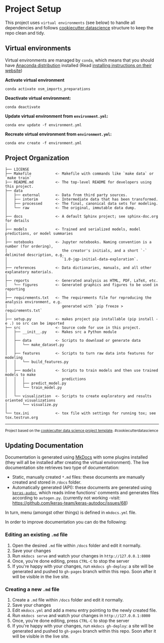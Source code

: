 # Project Setup

This project uses `virtual environments` (see below) to handle all dependencies and follows [cookiecutter datascience](https://drivendata.github.io/cookiecutter-data-science/) structure to keep the repo clean and tidy.

## Virtual environments

Virtual environments are managed by `conda`, which means that you should have [Anaconda distribution](https://www.anaconda.com) installed (Read [installing instructions on their website](https://www.anaconda.com/distribution/))

**Activate virtual environment**

```
conda activate osm_imports_preparations
```

**Deactivate virtual environment:**

```
conda deactivate
```

**Update virtual environment from  `environment.yml`:**

```
conda env update -f environment.yml
```

**Recreate virtual environment from `environment.yml`:**

```
conda env create -f environment.yml
```

## Project Organization

    ├── LICENSE
    ├── Makefile           <- Makefile with commands like `make data` or `make train`
    ├── README.md          <- The top-level README for developers using this project.
    ├── data
    │   ├── external       <- Data from third party sources.
    │   ├── interim        <- Intermediate data that has been transformed.
    │   ├── processed      <- The final, canonical data sets for modeling.
    │   └── raw            <- The original, immutable data dump.
    │
    ├── docs               <- A default Sphinx project; see sphinx-doc.org for details
    │
    ├── models             <- Trained and serialized models, model predictions, or model summaries
    │
    ├── notebooks          <- Jupyter notebooks. Naming convention is a number (for ordering),
    │                         the creator's initials, and a short `-` delimited description, e.g.
    │                         `1.0-jqp-initial-data-exploration`.
    │
    ├── references         <- Data dictionaries, manuals, and all other explanatory materials.
    │
    ├── reports            <- Generated analysis as HTML, PDF, LaTeX, etc.
    │   └── figures        <- Generated graphics and figures to be used in reporting
    │
    ├── requirements.txt   <- The requirements file for reproducing the analysis environment, e.g.
    │                         generated with `pip freeze > requirements.txt`
    │
    ├── setup.py           <- makes project pip installable (pip install -e .) so src can be imported
    ├── src                <- Source code for use in this project.
    │   ├── __init__.py    <- Makes src a Python module
    │   │
    │   ├── data           <- Scripts to download or generate data
    │   │   └── make_dataset.py
    │   │
    │   ├── features       <- Scripts to turn raw data into features for modeling
    │   │   └── build_features.py
    │   │
    │   ├── models         <- Scripts to train models and then use trained models to make
    │   │   │                 predictions
    │   │   ├── predict_model.py
    │   │   └── train_model.py
    │   │
    │   └── visualization  <- Scripts to create exploratory and results oriented visualizations
    │       └── visualize.py
    │
    └── tox.ini            <- tox file with settings for running tox; see tox.testrun.org


--------

<p><small>Project based on the <a target="_blank" href="https://drivendata.github.io/cookiecutter-data-science/">cookiecutter data science project template</a>. #cookiecutterdatascience</small></p>


## Updating Documentation

Documentation is generated using [MkDocs](https://www.mkdocs.org) with some plugins installed (they will all be installed after creating the virtual environment). The live documentation site retrieves two type of documentation:

* Static, manually created `*.md` files: these documents are manually created and stored in `/docs` folder.
* Automatically generated (API): these documents are generated using [`keras-audoc`](https://gabrieldemarmiesse.github.io/keras-autodoc/), which reads inline functions' comments and generates files according to `autogen.py`. (currently not working -visit: https://github.com/keras-team/keras-autodoc/issues/68)

In turn, menu (amongst other things) is defined in `mkdocs.yml` file.

In order to improve documentation you can do the following:

### Editing an existing `.md` file

1. Open the desired `.md` file within `/docs` folder and edit it normally.
2. Save your changes
3. Run `mkdocs serve` and watch your changes in `http://127.0.0.1:8000`
4. Once, you're done editing, press `CTRL-C` to stop the server
5. If you're happy with your changes, run `mkdocs gh-deploy`: a site will be generated and pushed to `gh-pages` branch within this repo. Soon after it will be visible in the live site.

### Creating a new `.md` file

1. Create a `.md` file within `/docs` folder and edit it normally.
2. Save your changes
3. Edit `mkdocs.yml` and add a menu entry pointing to the newly created file.
4.  Run `mkdocs serve` and watch your changes in `http://127.0.0.1:8000`
4. Once, you're done editing, press `CTRL-C` to stop the server
5. If you're happy with your changes, run `mkdocs gh-deploy`: a site will be generated and pushed to `gh-pages` branch within this repo. Soon after it will be visible in the live site.
